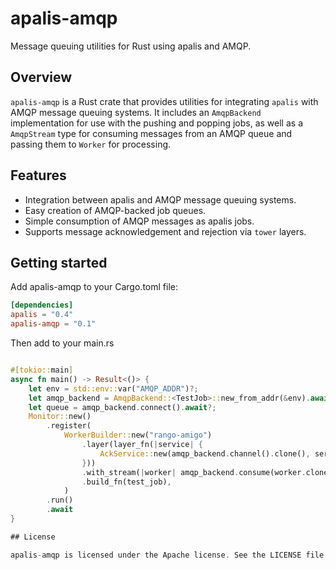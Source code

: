 # apalis-amqp

Message queuing utilities for Rust using apalis and AMQP.

## Overview

`apalis-amqp` is a Rust crate that provides utilities for integrating `apalis` with AMQP message queuing systems. It includes an `AmqpBackend` implementation for use with the pushing and popping jobs, as well as a `AmqpStream` type for consuming messages from an AMQP queue and passing them to `Worker` for processing.

## Features

- Integration between apalis and AMQP message queuing systems.
- Easy creation of AMQP-backed job queues.
- Simple consumption of AMQP messages as apalis jobs.
- Supports message acknowledgement and rejection via `tower` layers.

## Getting started

Add apalis-amqp to your Cargo.toml file:

````toml
[dependencies]
apalis = "0.4"
apalis-amqp = "0.1"
````

Then add to your main.rs

````rust

#[tokio::main]
async fn main() -> Result<()> {
    let env = std::env::var("AMQP_ADDR")?;
    let amqp_backend = AmqpBackend::<TestJob>::new_from_addr(&env).await?;
    let queue = amqp_backend.connect().await?;
    Monitor::new()
        .register(
            WorkerBuilder::new("rango-amigo")
                .layer(layer_fn(|service| {
                    AckService::new(amqp_backend.channel().clone(), service)
                }))
                .with_stream(|worker| amqp_backend.consume(worker.clone()))
                .build_fn(test_job),
            )
        .run()
        .await
}

## License

apalis-amqp is licensed under the Apache license. See the LICENSE file for details.
